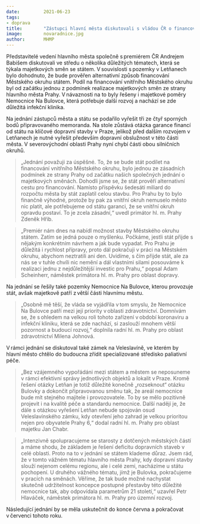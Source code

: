 ```yaml
---
date:         2021-06-23
tags:         
- doprava
title:        "Zástupci hlavní města diskutovali s vládou ČR o financování Městského okruhu i majetkových poměrech Nemocnice Na Bulovce"
image: 	      novaradnice.jpg
author:       MHMP
---
```


Představitelé vedení hlavního města společně s premiérem ČR Andrejem Babišem diskutovali ve středu o několika důležitých tématech, která se týkala majetkových směn se státem. V souvislosti s pozemky v Letňanech bylo dohodnuto, že bude prověřen alternativní způsob financování Městského okruhu státem. Podíl na financování vnitřního Městského okruhu byl od začátku jednou z podmínek realizace majetkových směn ze strany hlavního města Prahy. V návaznosti na to byly řešeny i majetkové poměry Nemocnice Na Bulovce, která potřebuje další rozvoj a nachází se zde důležitá infekční klinika.

Na jednání zástupců města a státu se podařilo vyřešit tři ze čtyř sporných bodů připravovaného memoranda. Na stole zůstává otázka garance financí od státu na klíčové dopravní stavby v Praze, jelikož před dalším rozvojem v Letňanech je nutné vyřešit především dopravní obslužnost v této části města. V severovýchodní oblasti Prahy nyní chybí části obou silničních okruhů.  

> „Jednání považuji za úspěšné. To, že se bude stát podílet na financování vnitřního Městského okruhu, bylo jednou ze zásadních podmínek ze strany Prahy od začátku našich společných jednání o majetkových směnách. Dohodli jsme se, že stát prověří alternativní cestu pro financování. Namísto příspěvku šedesáti miliard do rozpočtu města by stát zaplatil celou stavbu. Pro Prahu by to bylo finančně výhodné, protože by pak za vnitřní okruh nemuselo město nic platit, ale potřebujeme od státu garanci, že se vnitřní okruh opravdu postaví. To je zcela zásadní,“ uvedl primátor hl. m. Prahy Zdeněk Hřib.  

> „Premiér nám dnes na nabídl možnost stavby Městského okruhu státem. Zatím se jedná pouze o myšlenku. Počkáme, jestli stát přijde s nějakým konkrétním návrhem a jak bude vypadat. Pro Prahu je důležitá i rychlost přípravy, proto dál pokračuji v práci na Městském okruhu, abychom neztratili ani den. Uvidíme, s čím přijde stát, ale za nás se v tuhle chvíli nic nemění a dál vlastními silami posouváme k realizaci jednu z nejdůležitější investic pro Prahu,“ popsal Adam Scheinherr, náměstek primátora hl. m. Prahy pro oblast dopravy.

Na jednání se řešily také pozemky Nemocnice Na Bulovce, kterou provozuje stát, avšak majetkově patří z větší části hlavnímu městu. 

> „Osobně mě těší, že vláda se vyjádřila v tom smyslu, že Nemocnice Na Bulovce patří mezi její priority v oblasti zdravotnictví. Domnívám se, že s ohledem na velkou roli tohoto zařízení v období koronaviru a infekční kliniku, která se zde nachází, si zaslouží mnohem větší pozornost a budoucí rozvoj,“ doplnila radní hl. m. Prahy pro oblast zdravotnictví Milena Johnová.  

V rámci jednání se diskutoval také zámek na Veleslavíně, ve kterém by hlavní město chtělo do budoucna zřídit specializované středisko paliativní péče. 

> „Bez vzájemného vypořádáni mezi státem a městem se neposuneme v rámci efektivní správy jednotlivých objektů a lokalit v Praze. Kromě řešení otázky Letňan je totiž důležité konečně „rozseknout“ otázku Bulovky a dokončit připravovanou směnu tak, že areál nemocnice bude mít stejného majitele i provozovatele. To by se mělo pozitivně projevit i na kvalitě péče a standardu nemocnice. Další nadějí je, že dále s otázkou vyřešení Letňan nebude spojován osud Veleslavínského zámku, kdy otevření jeho zahrad je velkou prioritou nejen pro obyvatele Prahy 6,“ dodal radní hl. m. Prahy pro oblast majetku Jan Chabr.  

> „Intenzivně spolupracujeme se starosty z dotčených městských částí a máme shodu, že základem je řešení deficitu dopravních staveb v celé oblasti. Proto na to v jednání se státem klademe důraz. Jsem rád, že v tomto vážném tématu hlavního města Prahy, kdy dopravní stavby slouží nejenom celému regionu, ale i celé zemi, nacházíme u státu pochopení. U druhého vážného tématu, jímž je Bulovka, pokračujeme v pracích na směnách. Věříme, že tak bude možné nachystat skutečně udržitelnost koncepce postupné přestavby této důležité nemocnice tak, aby odpovídala parametrům 21 století,“ uzavřel Petr Hlaváček, náměstek primátora hl. m. Prahy pro územní rozvoj.  

Následující jednání by se měla uskutečnit do konce června a pokračovat v červenci tohoto roku.  

